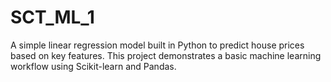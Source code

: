# SCT_ML_1
A simple linear regression model built in Python to predict house prices based on key features. This project demonstrates a basic machine learning workflow using Scikit-learn and Pandas.
